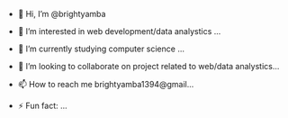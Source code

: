 - 👋 Hi, I’m @brightyamba
- 👀 I’m interested in web development/data analystics ...
- 🌱 I’m currently studying computer science ...
- 💞️ I’m looking to collaborate on project related to web/data analystics...
- 📫 How to reach me brightyamba1394@gmail...

- ⚡ Fun fact: ...

<!---
brightyamba/brightyamba is a ✨ special ✨ repository because its `README.md` (this file) appears on your GitHub profile.
You can click the Preview link to take a look at your changes.
--->

